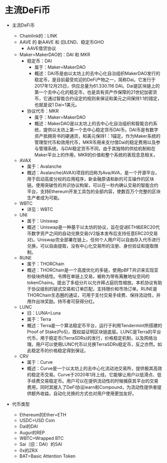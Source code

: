 # 主流DeFi币

* 主流DeFi币 
  * Chainlink的：LINK
  * AAVE 的 新AAVE 和 旧LEND、稳定币GHO 
    * AAVE借贷协议
  * Maker=MakerDAO的：DAI 和 MKR 
    * 稳定币：DAI 
      * 属于：Maker=MakerDAO 
      * 概述：DAI币是由以太坊上的去中心化自治组织MakerDAO发行的稳定币，是目前最受欢迎的DeFi产物之一，简称Dai。它发行于2017年12月25日，供应总量为61.330.116 DAl。Dai是区块链上的第一个去中心化的稳定币，也是具有资产作保障的21世纪加密货币，它通过智能合约设定的规则来保证和美元之间保持1:1的错定，也就是说1 Dai=1美元。 
    * 协议代币：MKR 
      * 属于：Maker=MakerDAO 
      * 概述：MakerDAO是以太坊上的去中心化自治组织和智能合约系统，提供以太坊上第一个去中心稳定货币DAI币。DAI币是有数字资产抵拥背书的硬通货，和美元保持1：1锚定。作为Maker系统的管理型代币和效用代币，MKR币用来支付借Dai的稳定费用以及参与管理系统。与DAI稳定货币不同，由于其独特的供给机制和在Maker平台上的作用，MKR的价值和整个系统的表现息息相关。 
  * AVAX 
    * 属于：Avalanche 
    * 概述：Avalanche(AVAX)项目的旧称为Ava/AVA，是一个开源平台，用于启动高度分权的应用程序，新金融原语和新的可互操作的区块链。使用突破性的共识协议构架，可以在一秒内确认交易的智能合约平台，支持Ethereum开发工具包的全部内容，使数百万个完整的区块生产者成为可能。 
  * WBTC
    * 详见：WBTC
  * UNI 
    * 属于：Uniswap 
    * 概述：Uniswap是一种基于以太坊的协议，旨在促进ETH和ERC20代币数字资产之间的自动兑换交易(V2版本发布后支持任意ERC20交易对)。Uniswap完全部署在链上，任何个人用户可以自由存入代币进行兑换，可以自由提取，没有中心化交易所的注册、身份验证和提取限制。 
  * RUNE 
    * 属于：THORChain 
    * 概述：THORChain是一个高度优化的多链，使用pBFT共识来实现亚秒级块终结性。令牌在单链上交易，被称为带有离散地址空间的tokenChains。提出了多组分片以允许拜占庭抗性缩放。本机协议有助于协议级别的链式交易和订单匹配，支持限价和市场订单。RUNE是THORChain生态圈的通证，可用于支付交易手续费、保持流动性，并用作出块奖励。持币者可获得分红。 
  * LUNC 
    * 旧：LUNA=Luna 
    * 属于：Terra 
    * 概述：Terra是一个算法稳定币平台，运行于利用Tendermint所搭建的Proof of Stake(PoS)，既权益证明区块链底层。LUNC是Terra的平台代币，用于稳定币(TerraSDRs)的发行，价格稳定机制，以及网络治理。用户可以使用LUNC代币以兑换TerraSDRs稳定币，反之亦然。如此稳定币的价格稳定得到保证。 
  * CRV 
    * 属于：Curve 
    * 概述：Curve是一个以太坊上的去中心化流动池交易所，提供极其高效的稳定币交易。Curve于2020年1月上线，它能够让用户以低滑点、低手续费交易稳定币。用户可以在提供流动性的时候捕获其平台的交易费用，同时其接入了DeFi协议iearn和Compound，为流动性提供者提供额外收益，自动化兑换的方式也对用户使用更加友好。 

* 代币类型 
  * Ethereum的Ether=ETH 
  * USDC=USD Coin
  * Dai的DAI 
  * Augur的REP 
  * WBTC=Wrapped BTC
  * Sai（旧：DAI）的SAI 
  * 0x的ZRX 
  * BAT=Basic Attention Token 
